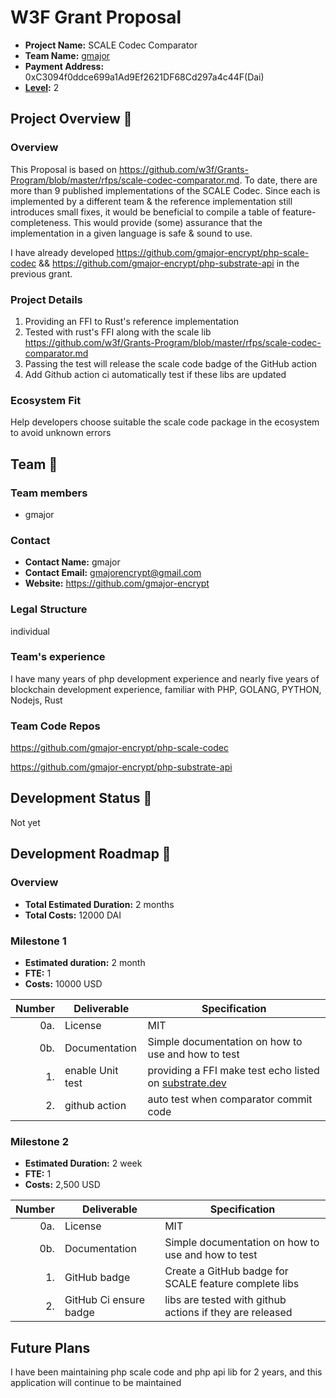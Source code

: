 # W3F Grant Proposal

* **Project Name:** SCALE Codec Comparator
* **Team Name:** [gmajor](https://github.com/gmajor-encrypt)
* **Payment Address:** 0xC3094f0ddce699a1Ad9Ef2621DF68Cd297a4c44F(Dai)
* **[Level](https://github.com/w3f/Grants-Program/tree/master#level_slider-levels):** 2

## Project Overview :page_facing_up:

### Overview

This Proposal is based on https://github.com/w3f/Grants-Program/blob/master/rfps/scale-codec-comparator.md.
To date, there are more than 9 published implementations of the SCALE Codec. Since each is implemented by a different team & the
reference implementation still introduces small fixes, it would be beneficial to compile a table of
feature-completeness. This would provide (some) assurance that the implementation in a given language is safe & sound to
use.

I have already developed https://github.com/gmajor-encrypt/php-scale-codec
&& https://github.com/gmajor-encrypt/php-substrate-api in the previous grant.

### Project Details

1. Providing an FFI to Rust's reference implementation
2. Tested with rust's FFI along with the scale lib https://github.com/w3f/Grants-Program/blob/master/rfps/scale-codec-comparator.md
3. Passing the test will release the scale code badge of the GitHub action
4. Add Github action ci automatically test if these libs are updated

### Ecosystem Fit

Help developers choose suitable the scale code package in the ecosystem to avoid unknown errors

## Team :busts_in_silhouette:

### Team members

* gmajor

### Contact

* **Contact Name:** gmajor
* **Contact Email:** gmajorencrypt@gmail.com
* **Website:** https://github.com/gmajor-encrypt

### Legal Structure

individual

### Team's experience

I have many years of php development experience and nearly five years of blockchain development experience, familiar
with PHP, GOLANG, PYTHON, Nodejs, Rust

### Team Code Repos

https://github.com/gmajor-encrypt/php-scale-codec

https://github.com/gmajor-encrypt/php-substrate-api

## Development Status :open_book:

Not yet

## Development Roadmap :nut_and_bolt:

### Overview

* **Total Estimated Duration:** 2 months
* **Total Costs:** 12000 DAI

### Milestone 1

* **Estimated duration:** 2 month
* **FTE:**  1
* **Costs:** 10000 USD

| Number | Deliverable      | Specification                                                                                                                              |
|-------:|------------------|--------------------------------------------------------------------------------------------------------------------------------------------|
|    0a. | License          | MIT                                                                                                                                        |
|    0b. | Documentation    | Simple documentation on how to use and how to test                                                                                         |
|     1. | enable Unit test | providing a FFI make test echo listed on [substrate.dev](https://github.com/w3f/Grants-Program/blob/master/rfps/scale-codec-comparator.md) |  
|     2. | github action    | auto test when  comparator commit code                                                                                                     |  

### Milestone 2

* **Estimated Duration:** 2 week
* **FTE:**  1
* **Costs:** 2,500 USD

| Number | Deliverable            | Specification                                            |
|-------:|------------------------|----------------------------------------------------------|
|    0a. | License                | MIT                                                      |
|    0b. | Documentation          | Simple documentation on how to use and how to test       |
|     1. | GitHub badge           | Create a GitHub badge for SCALE feature complete libs    |
|     2. | GitHub Ci ensure badge | libs are tested with github actions if they are released |

## Future Plans

I have been maintaining php scale code and php api lib for 2 years, and this application will continue to be maintained